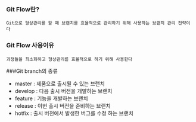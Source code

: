 ### Git Flow란?

`Git으로 형상관리를 할 때 브랜치를 효율적으로 관리하기 위해 사용하는 브랜치 관리 전략이다`

### Git Flow 사용이유

`과정들을 최소화하고 형상관리를 효율적으로 하기 위해 사용한다`

###Git branch의 종류
* master : 제품으로 출시될 수 있는 브랜치
* develop : 다음 출시 버전을 개발하는 브랜치
* feature : 기능을 개발하는 브랜치
* release : 이번 출시 버전을 준비하는 브랜치
* hotfix : 출시 버전에서 발생한 버그를 수정 하는 브랜치